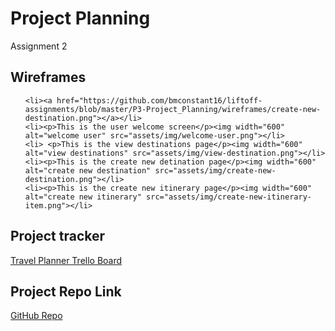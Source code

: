 
<h1>Project Planning</h1>
<p>Assignment 2</p>

<h2>Wireframes</h2>
  <ul>
    
    <li><a href="https://github.com/bmconstant16/liftoff-assignments/blob/master/P3-Project_Planning/wireframes/create-new-destination.png"></a></li>
    <li><p>This is the user welcome screen</p><img width="600" alt="welcome user" src="assets/img/welcome-user.png"></li>
    <li> <p>This is the view destinations page</p><img width="600" alt="view destinations" src="assets/img/view-destination.png"></li>
    <li><p>This is the create new detination page</p><img width="600" alt="create new destination" src="assets/img/create-new-destination.png"></li>
    <li><p>This is the create new itinerary page</p><img width="600" alt="create new itinerary" src="assets/img/create-new-itinerary-item.png"></li>
    
  </ul>  
  


<h2>Project tracker</h2>
  <a href="https://trello.com/b/js2SzEQG/travel-planner-lo-2020">Travel Planner Trello Board</a>

<h2>Project Repo Link</h2>
<a href="https://github.com/bmconstant16/DestinationMVP_LO">GitHub Repo</a>
